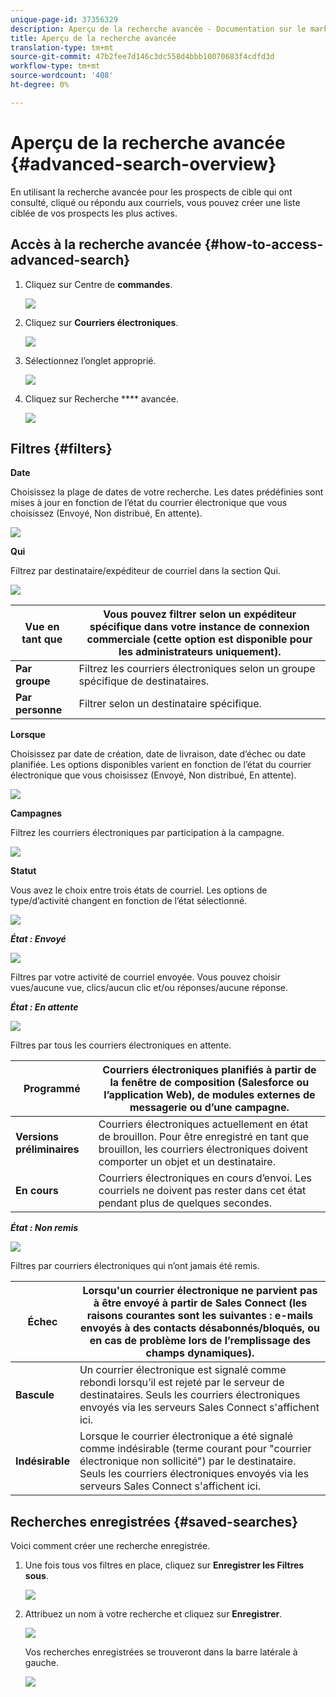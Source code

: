 ```yaml
---
unique-page-id: 37356329
description: Aperçu de la recherche avancée - Documentation sur le marketing - Documentation du produit
title: Aperçu de la recherche avancée
translation-type: tm+mt
source-git-commit: 47b2fee7d146c3dc558d4bbb10070683f4cdfd3d
workflow-type: tm+mt
source-wordcount: '408'
ht-degree: 0%

---
```



# Aperçu de la recherche avancée {#advanced-search-overview}

En utilisant la recherche avancée pour les prospects de cible qui ont consulté, cliqué ou répondu aux courriels, vous pouvez créer une liste ciblée de vos prospects les plus actives.

## Accès à la recherche avancée {#how-to-access-advanced-search}

1. Cliquez sur Centre de **commandes**.

   ![](assets/one.png)

1. Cliquez sur **Courriers électroniques**.

   ![](assets/two.png)

1. Sélectionnez l’onglet approprié.

   ![](assets/three.png)

1. Cliquez sur Recherche **** avancée.

   ![](assets/four.png)

## Filtres {#filters}

**Date**

Choisissez la plage de dates de votre recherche. Les dates prédéfinies sont mises à jour en fonction de l’état du courrier électronique que vous choisissez (Envoyé, Non distribué, En attente).

![](assets/date.png)

**Qui**

Filtrez par destinataire/expéditeur de courriel dans la section Qui.

![](assets/who.png)

| **Vue en tant que** | Vous pouvez filtrer selon un expéditeur spécifique dans votre instance de connexion commerciale (cette option est disponible pour les administrateurs uniquement). |
|---|---|
| **Par groupe** | Filtrez les courriers électroniques selon un groupe spécifique de destinataires. |
| **Par personne** | Filtrer selon un destinataire spécifique. |

**Lorsque**

Choisissez par date de création, date de livraison, date d’échec ou date planifiée. Les options disponibles varient en fonction de l’état du courrier électronique que vous choisissez (Envoyé, Non distribué, En attente).

![](assets/when.png)

**Campagnes**

Filtrez les courriers électroniques par participation à la campagne.

![](assets/campaigns.png)

**Statut**

Vous avez le choix entre trois états de courriel. Les options de type/d’activité changent en fonction de l’état sélectionné.

![](assets/status.png)

***État : Envoyé***

![](assets/status-sent.png)

Filtres par votre activité de courriel envoyée. Vous pouvez choisir vues/aucune vue, clics/aucun clic et/ou réponses/aucune réponse.

***État : En attente***

![](assets/status-pending.png)

Filtres par tous les courriers électroniques en attente.

| **Programmé** | Courriers électroniques planifiés à partir de la fenêtre de composition (Salesforce ou l’application Web), de modules externes de messagerie ou d’une campagne. |
|---|---|
| **Versions préliminaires** | Courriers électroniques actuellement en état de brouillon. Pour être enregistré en tant que brouillon, les courriers électroniques doivent comporter un objet et un destinataire. |
| **En cours** | Courriers électroniques en cours d’envoi. Les courriels ne doivent pas rester dans cet état pendant plus de quelques secondes. |

***État : Non remis***

![](assets/status-undelivered.png)

Filtres par courriers électroniques qui n’ont jamais été remis.

| **Échec** | Lorsqu&#39;un courrier électronique ne parvient pas à être envoyé à partir de Sales Connect (les raisons courantes sont les suivantes : e-mails envoyés à des contacts désabonnés/bloqués, ou en cas de problème lors de l’remplissage des champs dynamiques). |
|---|---|
| **Bascule** | Un courrier électronique est signalé comme rebondi lorsqu’il est rejeté par le serveur de destinataires. Seuls les courriers électroniques envoyés via les serveurs Sales Connect s&#39;affichent ici. |
| **Indésirable** | Lorsque le courrier électronique a été signalé comme indésirable (terme courant pour &quot;courrier électronique non sollicité&quot;) par le destinataire. Seuls les courriers électroniques envoyés via les serveurs Sales Connect s&#39;affichent ici. |

## Recherches enregistrées {#saved-searches}

Voici comment créer une recherche enregistrée.

1. Une fois tous vos filtres en place, cliquez sur **Enregistrer les Filtres sous**.

   ![](assets/save-search-1.png)

1. Attribuez un nom à votre recherche et cliquez sur **Enregistrer**.

   ![](assets/save-search-2.png)

   Vos recherches enregistrées se trouveront dans la barre latérale à gauche.

   ![](assets/advanced-search-overview-15.png)


